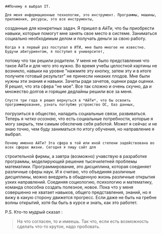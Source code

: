 	##Почему я выбрал IT.

	Для меня информационные технологии, это инструмент. Программы, машины, приложения, ресурсы, это все инструменты,
созданные для конкретных задач. Я пришел в *АйТи*, что бы приобрести навыки, которые помогут мне занять свое место в системе.
Заниматься социально необходимым делом и получать деньги за свою работу.
	
	Когда я в первый раз поступал в ИТИ, мне было многое не известно. Будучи абитуриентом, я поступил в университет, 
потому что так решили родители. У меня не было представления что такое АйТи и для чего это нужно. Во время учебы целостной
картины не возникло, навыки на уровне "нажмите эту кнопку, затем эту и в итоге получите готовый результат" не принесли 
никаких плодов. Мне были нужны эти знания и навыки. Зачеты ради зачетов, оценки ради оценки. Я решил, что эта сфера "не мое".
Все так сложно и очень скучно, да и множество долгов и горящие дедлайны решили все за меня. 

	Спустя три года я решил вернуться в *АйТи*, что бы освоить программирование, узнать поглубже устроиство ОС, баз данных,
погрузиться в общество, наладить социальные связи, развиваться. Теперь я *четко осознаю*, что есть социальные потребности, 
которые я могу закрыть, тем самым обеспечив себя работой. Может я сейчас и не знаю точно, чем буду заниматься по итогу 
обучения, но направление я выбрал. 

	Почему именно АйТи? Эта сфера в той или иной степени задействована во всех сферах жизни. Сегодня я пишу сайт для 
строительной фирмы, а завтра (возможно) учавствую в разработке программы, моделирующей решение тысячилетней проблемы математики. 
Программирование, это дисциплина, которая соединяет различные сферы наук. И я считаю, что объединяя различные дисциплины, 
можно внедрить в обыденную жизнь различные открытия узких направлений. Соединяя социологию, психологию и математику, 
команда способна создать полезное, новое. Пока что у меня совершенно не хватает навыков, общего представления, знаний,
но я вижу в какую сторону движется прогресс. Если даже не быть на гребне волны открытий, хотя бы быть в курсе и знать, 
как это работет. 

P.S. Кто-то мудрый сказал :
>На что согласен, то и имеешь. 
Так что, если есть возможность сделать что-то крутое, надо пробовать. 
